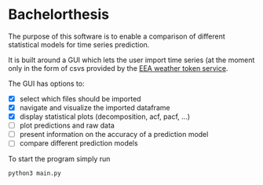 # Bachelorthesis

The purpose of this software is to enable a comparison of different statistical models for time series prediction.

It is built around a GUI which lets the user import time series (at the moment only in the form of csvs provided by the [EEA weather token service]( http://discomap.eea.europa.eu/map/fme/AirQualityExport.htm).

The GUI has options to:
- [x] select which files should be imported
- [x] navigate and visualize the imported dataframe
- [x] display statistical plots (decomposition, acf, pacf, ...)
- [ ] plot predictions and raw data
- [ ] present information on the accuracy of a prediction model
- [ ] compare different prediction models

To start the program simply run 
```
python3 main.py
```
